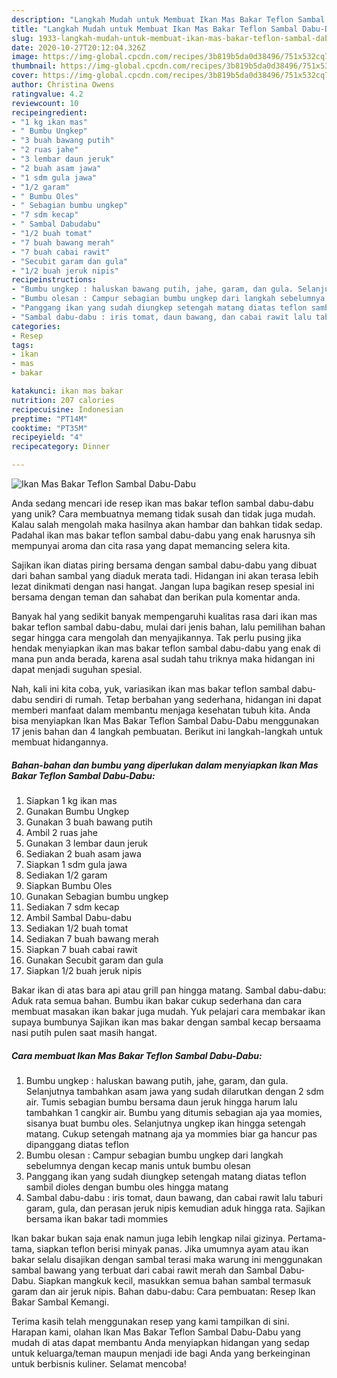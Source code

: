 ```yaml
---
description: "Langkah Mudah untuk Membuat Ikan Mas Bakar Teflon Sambal Dabu-Dabu, Enak"
title: "Langkah Mudah untuk Membuat Ikan Mas Bakar Teflon Sambal Dabu-Dabu, Enak"
slug: 1933-langkah-mudah-untuk-membuat-ikan-mas-bakar-teflon-sambal-dabu-dabu-enak
date: 2020-10-27T20:12:04.326Z
image: https://img-global.cpcdn.com/recipes/3b819b5da0d38496/751x532cq70/ikan-mas-bakar-teflon-sambal-dabu-dabu-foto-resep-utama.jpg
thumbnail: https://img-global.cpcdn.com/recipes/3b819b5da0d38496/751x532cq70/ikan-mas-bakar-teflon-sambal-dabu-dabu-foto-resep-utama.jpg
cover: https://img-global.cpcdn.com/recipes/3b819b5da0d38496/751x532cq70/ikan-mas-bakar-teflon-sambal-dabu-dabu-foto-resep-utama.jpg
author: Christina Owens
ratingvalue: 4.2
reviewcount: 10
recipeingredient:
- "1 kg ikan mas"
- " Bumbu Ungkep"
- "3 buah bawang putih"
- "2 ruas jahe"
- "3 lembar daun jeruk"
- "2 buah asam jawa"
- "1 sdm gula jawa"
- "1/2 garam"
- " Bumbu Oles"
- " Sebagian bumbu ungkep"
- "7 sdm kecap"
- " Sambal Dabudabu"
- "1/2 buah tomat"
- "7 buah bawang merah"
- "7 buah cabai rawit"
- "Secubit garam dan gula"
- "1/2 buah jeruk nipis"
recipeinstructions:
- "Bumbu ungkep : haluskan bawang putih, jahe, garam, dan gula. Selanjutnya tambahkan asam jawa yang sudah dilarutkan dengan 2 sdm air. Tumis sebagian bumbu bersama daun jeruk hingga harum lalu tambahkan 1 cangkir air. Bumbu yang ditumis sebagian aja yaa momies, sisanya buat bumbu oles. Selanjutnya ungkep ikan hingga setengah matang. Cukup setengah matnang aja ya mommies biar ga hancur pas dipanggang diatas teflon"
- "Bumbu olesan : Campur sebagian bumbu ungkep dari langkah sebelumnya dengan kecap manis untuk bumbu olesan"
- "Panggang ikan yang sudah diungkep setengah matang diatas teflon sambil dioles dengan bumbu oles hingga matang"
- "Sambal dabu-dabu : iris tomat, daun bawang, dan cabai rawit lalu taburi garam, gula, dan perasan jeruk nipis kemudian aduk hingga rata. Sajikan bersama ikan bakar tadi mommies"
categories:
- Resep
tags:
- ikan
- mas
- bakar

katakunci: ikan mas bakar 
nutrition: 207 calories
recipecuisine: Indonesian
preptime: "PT14M"
cooktime: "PT35M"
recipeyield: "4"
recipecategory: Dinner

---
```



![Ikan Mas Bakar Teflon Sambal Dabu-Dabu](https://img-global.cpcdn.com/recipes/3b819b5da0d38496/751x532cq70/ikan-mas-bakar-teflon-sambal-dabu-dabu-foto-resep-utama.jpg)

Anda sedang mencari ide resep ikan mas bakar teflon sambal dabu-dabu yang unik? Cara membuatnya memang tidak susah dan tidak juga mudah. Kalau salah mengolah maka hasilnya akan hambar dan bahkan tidak sedap. Padahal ikan mas bakar teflon sambal dabu-dabu yang enak harusnya sih mempunyai aroma dan cita rasa yang dapat memancing selera kita.

Sajikan ikan diatas piring bersama dengan sambal dabu-dabu yang dibuat dari bahan sambal yang diaduk merata tadi. Hidangan ini akan terasa lebih lezat dinikmati dengan nasi hangat. Jangan lupa bagikan resep spesial ini bersama dengan teman dan sahabat dan berikan pula komentar anda.

Banyak hal yang sedikit banyak mempengaruhi kualitas rasa dari ikan mas bakar teflon sambal dabu-dabu, mulai dari jenis bahan, lalu pemilihan bahan segar hingga cara mengolah dan menyajikannya. Tak perlu pusing jika hendak menyiapkan ikan mas bakar teflon sambal dabu-dabu yang enak di mana pun anda berada, karena asal sudah tahu triknya maka hidangan ini dapat menjadi suguhan spesial.


Nah, kali ini kita coba, yuk, variasikan ikan mas bakar teflon sambal dabu-dabu sendiri di rumah. Tetap berbahan yang sederhana, hidangan ini dapat memberi manfaat dalam membantu menjaga kesehatan tubuh kita. Anda bisa menyiapkan Ikan Mas Bakar Teflon Sambal Dabu-Dabu menggunakan 17 jenis bahan dan 4 langkah pembuatan. Berikut ini langkah-langkah untuk membuat hidangannya.

<!--inarticleads1-->

##### Bahan-bahan dan bumbu yang diperlukan dalam menyiapkan Ikan Mas Bakar Teflon Sambal Dabu-Dabu:

1. Siapkan 1 kg ikan mas
1. Gunakan  Bumbu Ungkep
1. Gunakan 3 buah bawang putih
1. Ambil 2 ruas jahe
1. Gunakan 3 lembar daun jeruk
1. Sediakan 2 buah asam jawa
1. Siapkan 1 sdm gula jawa
1. Sediakan 1/2 garam
1. Siapkan  Bumbu Oles
1. Gunakan  Sebagian bumbu ungkep
1. Sediakan 7 sdm kecap
1. Ambil  Sambal Dabu-dabu
1. Sediakan 1/2 buah tomat
1. Sediakan 7 buah bawang merah
1. Siapkan 7 buah cabai rawit
1. Gunakan Secubit garam dan gula
1. Siapkan 1/2 buah jeruk nipis


Bakar ikan di atas bara api atau grill pan hingga matang. Sambal dabu-dabu: Aduk rata semua bahan. Bumbu ikan bakar cukup sederhana dan cara membuat masakan ikan bakar juga mudah. Yuk pelajari cara membakar ikan supaya bumbunya Sajikan ikan mas bakar dengan sambal kecap bersaama nasi putih pulen saat masih hangat. 

<!--inarticleads2-->

##### Cara membuat Ikan Mas Bakar Teflon Sambal Dabu-Dabu:

1. Bumbu ungkep : haluskan bawang putih, jahe, garam, dan gula. Selanjutnya tambahkan asam jawa yang sudah dilarutkan dengan 2 sdm air. Tumis sebagian bumbu bersama daun jeruk hingga harum lalu tambahkan 1 cangkir air. Bumbu yang ditumis sebagian aja yaa momies, sisanya buat bumbu oles. Selanjutnya ungkep ikan hingga setengah matang. Cukup setengah matnang aja ya mommies biar ga hancur pas dipanggang diatas teflon
1. Bumbu olesan : Campur sebagian bumbu ungkep dari langkah sebelumnya dengan kecap manis untuk bumbu olesan
1. Panggang ikan yang sudah diungkep setengah matang diatas teflon sambil dioles dengan bumbu oles hingga matang
1. Sambal dabu-dabu : iris tomat, daun bawang, dan cabai rawit lalu taburi garam, gula, dan perasan jeruk nipis kemudian aduk hingga rata. Sajikan bersama ikan bakar tadi mommies


Ikan bakar bukan saja enak namun juga lebih lengkap nilai gizinya. Pertama-tama, siapkan teflon berisi minyak panas. Jika umumnya ayam atau ikan bakar selalu disajikan dengan sambal terasi maka warung ini menggunakan sambal bawang yang terbuat dari cabai rawit merah dan Sambal Dabu-Dabu. Siapkan mangkuk kecil, masukkan semua bahan sambal termasuk garam dan air jeruk nipis. Bahan dabu-dabu: Cara pembuatan: Resep Ikan Bakar Sambal Kemangi. 

Terima kasih telah menggunakan resep yang kami tampilkan di sini. Harapan kami, olahan Ikan Mas Bakar Teflon Sambal Dabu-Dabu yang mudah di atas dapat membantu Anda menyiapkan hidangan yang sedap untuk keluarga/teman maupun menjadi ide bagi Anda yang berkeinginan untuk berbisnis kuliner. Selamat mencoba!
